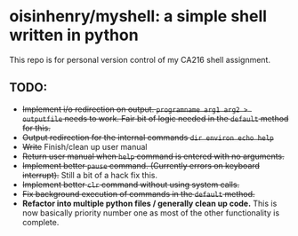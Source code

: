 # oisinhenry/myshell: a simple shell written in python
This repo is for personal version control of my CA216 shell assignment.

## TODO:
* ~~Implement i/o redirection on output.
`programname arg1 arg2 > outputfile` needs to work. Fair bit of logic needed in the `default` method for this.~~
* ~~Output redirection for the internal commands `dir environ echo help`~~
* ~~Write~~ Finish/clean up user manual
* ~~Return user manual when `help` command is entered with no arguments.~~
* ~~Implement better `pause` command. (Currently errors on keyboard interrupt).~~ Still a bit of a hack fix this.
* ~~Implement better `clr` command without using system calls.~~
* ~~Fix background execution of commands in the `default` method.~~ 
* **Refactor into multiple python files / generally clean up code.** This is now basically priority number one as most of the other functionality is complete.
